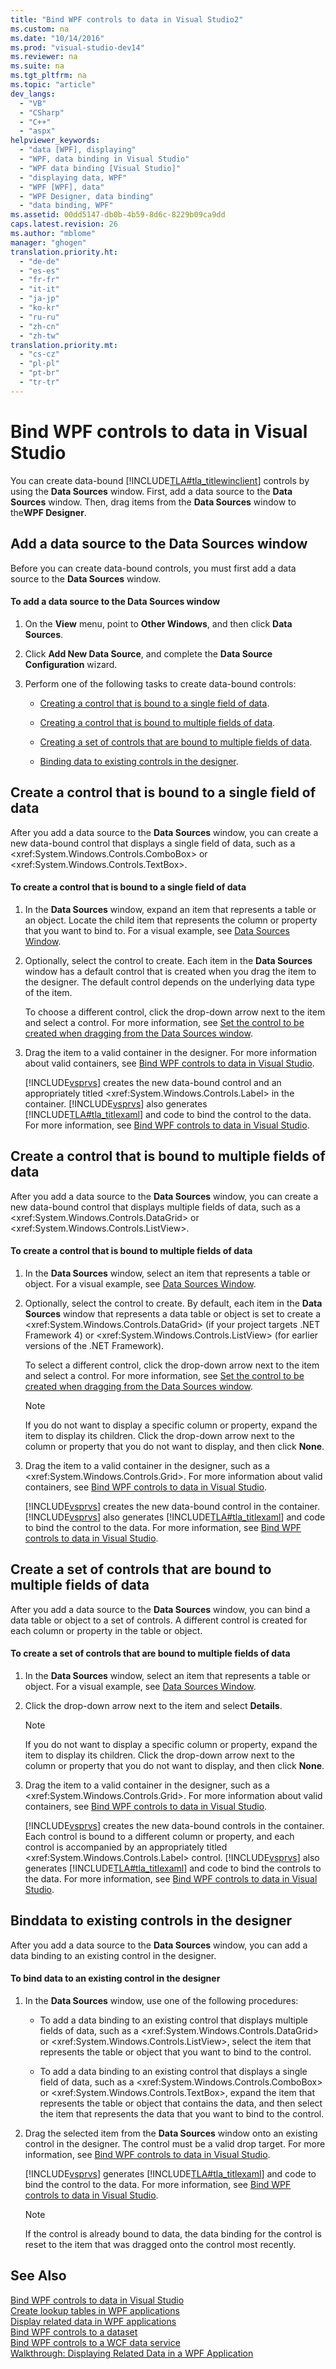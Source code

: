 ```yaml
---
title: "Bind WPF controls to data in Visual Studio2"
ms.custom: na
ms.date: "10/14/2016"
ms.prod: "visual-studio-dev14"
ms.reviewer: na
ms.suite: na
ms.tgt_pltfrm: na
ms.topic: "article"
dev_langs: 
  - "VB"
  - "CSharp"
  - "C++"
  - "aspx"
helpviewer_keywords: 
  - "data [WPF], displaying"
  - "WPF, data binding in Visual Studio"
  - "WPF data binding [Visual Studio]"
  - "displaying data, WPF"
  - "WPF [WPF], data"
  - "WPF Designer, data binding"
  - "data binding, WPF"
ms.assetid: 00dd5147-db0b-4b59-8d6c-8229b09ca9dd
caps.latest.revision: 26
ms.author: "mblome"
manager: "ghogen"
translation.priority.ht: 
  - "de-de"
  - "es-es"
  - "fr-fr"
  - "it-it"
  - "ja-jp"
  - "ko-kr"
  - "ru-ru"
  - "zh-cn"
  - "zh-tw"
translation.priority.mt: 
  - "cs-cz"
  - "pl-pl"
  - "pt-br"
  - "tr-tr"
---
```

# Bind WPF controls to data in Visual Studio
You can create data-bound [!INCLUDE[TLA#tla_titlewinclient](../datatools/includes/tlasharptla_titlewinclient_md.md)] controls by using the **Data Sources** window. First, add a data source to the **Data Sources** window. Then, drag items from the **Data Sources** window to the**WPF Designer**.  
  
##  <a name="adding"></a> Add a data source to the Data Sources window  
 Before you can create data-bound controls, you must first add a data source to the **Data Sources** window.  
  
#### To add a data source to the Data Sources window  
  
1.  On the **View** menu, point to **Other Windows**, and then click **Data Sources**.  
  
2.  Click **Add New Data Source**, and complete the **Data Source Configuration** wizard.  
  
3.  Perform one of the following tasks to create data-bound controls:  
  
    -   [Creating a control that is bound to a single field of data](#simple).  
  
    -   [Creating a control that is bound to multiple fields of data](#complex).  
  
    -   [Creating a set of controls that are bound to multiple fields of data](#details).  
  
    -   [Binding data to existing controls in the designer](#existing).  
  
##  <a name="simple"></a> Create a control that is bound to a single field of data  
 After you add a data source to the **Data Sources** window, you can create a new data-bound control that displays a single field of data, such as a \<xref:System.Windows.Controls.ComboBox> or \<xref:System.Windows.Controls.TextBox>.  
  
#### To create a control that is bound to a single field of data  
  
1.  In the **Data Sources** window, expand an item that represents a table or an object. Locate the child item that represents the column or property that you want to bind to. For a visual example, see [Data Sources Window](../Topic/Data%20Sources%20Window.md).  
  
2.  Optionally, select the control to create. Each item in the **Data Sources** window has a default control that is created when you drag the item to the designer. The default control depends on the underlying data type of the item.  
  
     To choose a different control, click the drop-down arrow next to the item and select a control. For more information, see [Set the control to be created when dragging from the Data Sources window](../datatools/set-the-control-to-be-created-when-dragging-from-the-data-sources-window.md).  
  
3.  Drag the item to a valid container in the designer. For more information about valid containers, see [Bind WPF controls to data in Visual Studio](../datatools/bind-wpf-controls-to-data-in-visual-studio1.md).  
  
     [!INCLUDE[vsprvs](../codequality/includes/vsprvs_md.md)] creates the new data-bound control and an appropriately titled \<xref:System.Windows.Controls.Label> in the container. [!INCLUDE[vsprvs](../codequality/includes/vsprvs_md.md)] also generates [!INCLUDE[TLA#tla_titlexaml](../datatools/includes/tlasharptla_titlexaml_md.md)] and code to bind the control to the data. For more information, see [Bind WPF controls to data in Visual Studio](../datatools/bind-wpf-controls-to-data-in-visual-studio1.md).  
  
##  <a name="complex"></a> Create a control that is bound to multiple fields of data  
 After you add a data source to the **Data Sources** window, you can create a new data-bound control that displays multiple fields of data, such as a \<xref:System.Windows.Controls.DataGrid> or \<xref:System.Windows.Controls.ListView>.  
  
#### To create a control that is bound to multiple fields of data  
  
1.  In the **Data Sources** window, select an item that represents a table or object. For a visual example, see [Data Sources Window](../Topic/Data%20Sources%20Window.md).  
  
2.  Optionally, select the control to create. By default, each item in the **Data Sources** window that represents a data table or object is set to create a \<xref:System.Windows.Controls.DataGrid> (if your project targets .NET Framework 4) or \<xref:System.Windows.Controls.ListView> (for earlier versions of the .NET Framework).  
  
     To select a different control, click the drop-down arrow next to the item and select a control. For more information, see [Set the control to be created when dragging from the Data Sources window](../datatools/set-the-control-to-be-created-when-dragging-from-the-data-sources-window.md).  
  
    > [!NOTE]
    >  If you do not want to display a specific column or property, expand the item to display its children. Click the drop-down arrow next to the column or property that you do not want to display, and then click **None**.  
  
3.  Drag the item to a valid container in the designer, such as a \<xref:System.Windows.Controls.Grid>. For more information about valid containers, see [Bind WPF controls to data in Visual Studio](../datatools/bind-wpf-controls-to-data-in-visual-studio1.md).  
  
     [!INCLUDE[vsprvs](../codequality/includes/vsprvs_md.md)] creates the new data-bound control in the container. [!INCLUDE[vsprvs](../codequality/includes/vsprvs_md.md)] also generates [!INCLUDE[TLA#tla_titlexaml](../datatools/includes/tlasharptla_titlexaml_md.md)] and code to bind the control to the data. For more information, see [Bind WPF controls to data in Visual Studio](../datatools/bind-wpf-controls-to-data-in-visual-studio1.md).  
  
##  <a name="details"></a> Create a set of controls that are bound to multiple fields of data  
 After you add a data source to the **Data Sources** window, you can bind a data table or object to a set of controls. A different control is created for each column or property in the table or object.  
  
#### To create a set of controls that are bound to multiple fields of data  
  
1.  In the **Data Sources** window, select an item that represents a table or object. For a visual example, see [Data Sources Window](../Topic/Data%20Sources%20Window.md).  
  
2.  Click the drop-down arrow next to the item and select **Details**.  
  
    > [!NOTE]
    >  If you do not want to display a specific column or property, expand the item to display its children. Click the drop-down arrow next to the column or property that you do not want to display, and then click **None**.  
  
3.  Drag the item to a valid container in the designer, such as a \<xref:System.Windows.Controls.Grid>. For more information about valid containers, see [Bind WPF controls to data in Visual Studio](../datatools/bind-wpf-controls-to-data-in-visual-studio1.md).  
  
     [!INCLUDE[vsprvs](../codequality/includes/vsprvs_md.md)] creates the new data-bound controls in the container. Each control is bound to a different column or property, and each control is accompanied by an appropriately titled \<xref:System.Windows.Controls.Label> control. [!INCLUDE[vsprvs](../codequality/includes/vsprvs_md.md)] also generates [!INCLUDE[TLA#tla_titlexaml](../datatools/includes/tlasharptla_titlexaml_md.md)] and code to bind the controls to the data. For more information, see [Bind WPF controls to data in Visual Studio](../datatools/bind-wpf-controls-to-data-in-visual-studio1.md).  
  
##  <a name="existing"></a> Binddata to existing controls in the designer  
 After you add a data source to the **Data Sources** window, you can add a data binding to an existing control in the designer.  
  
#### To bind data to an existing control in the designer  
  
1.  In the **Data Sources** window, use one of the following procedures:  
  
    -   To add a data binding to an existing control that displays multiple fields of data, such as a \<xref:System.Windows.Controls.DataGrid> or \<xref:System.Windows.Controls.ListView>, select the item that represents the table or object that you want to bind to the control.  
  
    -   To add a data binding to an existing control that displays a single field of data, such as a \<xref:System.Windows.Controls.ComboBox> or \<xref:System.Windows.Controls.TextBox>, expand the item that represents the table or object that contains the data, and then select the item that represents the data that you want to bind to the control.  
  
2.  Drag the selected item from the **Data Sources** window onto an existing control in the designer. The control must be a valid drop target. For more information, see [Bind WPF controls to data in Visual Studio](../datatools/bind-wpf-controls-to-data-in-visual-studio1.md).  
  
     [!INCLUDE[vsprvs](../codequality/includes/vsprvs_md.md)] generates [!INCLUDE[TLA#tla_titlexaml](../datatools/includes/tlasharptla_titlexaml_md.md)] and code to bind the control to the data. For more information, see [Bind WPF controls to data in Visual Studio](../datatools/bind-wpf-controls-to-data-in-visual-studio1.md).  
  
    > [!NOTE]
    >  If the control is already bound to data, the data binding for the control is reset to the item that was dragged onto the control most recently.  
  
## See Also  
 [Bind WPF controls to data in Visual Studio](../datatools/bind-wpf-controls-to-data-in-visual-studio1.md)   
 [Create lookup tables in WPF applications](../datatools/create-lookup-tables-in-wpf-applications.md)   
 [Display related data in WPF applications](../datatools/display-related-data-in-wpf-applications.md)   
 [Bind WPF controls to a dataset](../datatools/bind-wpf-controls-to-a-dataset.md)   
 [Bind WPF controls to a WCF data service](../datatools/bind-wpf-controls-to-a-wcf-data-service.md)   
 [Walkthrough: Displaying Related Data in a WPF Application](../datatools/walkthrough--displaying-related-data-in-a-wpf-application.md)